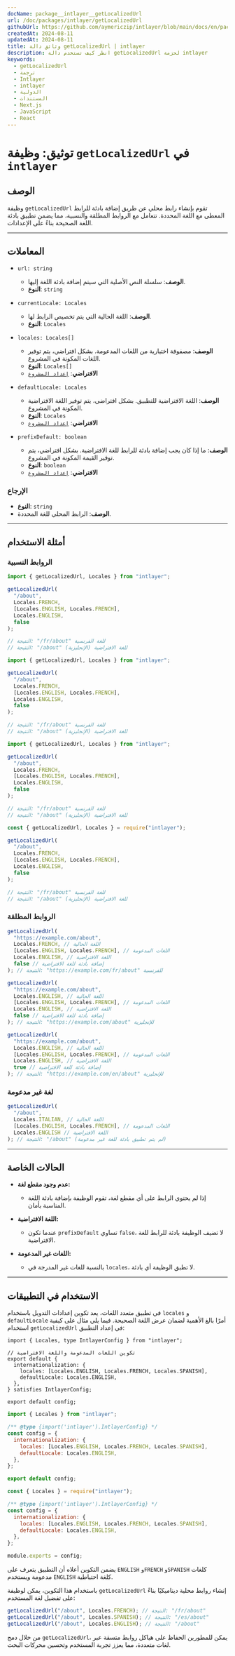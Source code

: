 ```yaml
---
docName: package__intlayer__getLocalizedUrl
url: /doc/packages/intlayer/getLocalizedUrl
githubUrl: https://github.com/aymericzip/intlayer/blob/main/docs/en/packages/intlayer/getLocalizedUrl.md
createdAt: 2024-08-11
updatedAt: 2024-08-11
title: وثائق دالة getLocalizedUrl | intlayer
description: انظر كيف تستخدم دالة getLocalizedUrl لحزمة intlayer
keywords:
  - getLocalizedUrl
  - ترجمة
  - Intlayer
  - intlayer
  - الدولية
  - المستندات
  - Next.js
  - JavaScript
  - React
---
```


# توثيق: وظيفة `getLocalizedUrl` في `intlayer`

## الوصف

وظيفة `getLocalizedUrl` تقوم بإنشاء رابط محلي عن طريق إضافة بادئة للرابط المعطى مع اللغة المحددة. تتعامل مع الروابط المطلقة والنسبية، مما يضمن تطبيق بادئة اللغة الصحيحة بناءً على الإعدادات.

---

## المعاملات

- `url: string`

  - **الوصف**: سلسلة النص الأصلية التي سيتم إضافة بادئة اللغة إليها.
  - **النوع**: `string`

- `currentLocale: Locales`

  - **الوصف**: اللغة الحالية التي يتم تخصيص الرابط لها.
  - **النوع**: `Locales`

- `locales: Locales[]`

  - **الوصف**: مصفوفة اختيارية من اللغات المدعومة. بشكل افتراضي، يتم توفير اللغات المكونة في المشروع.
  - **النوع**: `Locales[]`
  - **الافتراضي**: [`إعداد المشروع`](https://github.com/aymericzip/intlayer/blob/main/docs/ar/configuration.md#middleware)

- `defaultLocale: Locales`

  - **الوصف**: اللغة الافتراضية للتطبيق. بشكل افتراضي، يتم توفير اللغة الافتراضية المكونة في المشروع.
  - **النوع**: `Locales`
  - **الافتراضي**: [`إعداد المشروع`](https://github.com/aymericzip/intlayer/blob/main/docs/ar/configuration.md#middleware)

- `prefixDefault: boolean`
  - **الوصف**: ما إذا كان يجب إضافة بادئة للرابط للغة الافتراضية. بشكل افتراضي، يتم توفير القيمة المكونة في المشروع.
  - **النوع**: `boolean`
  - **الافتراضي**: [`إعداد المشروع`](https://github.com/aymericzip/intlayer/blob/main/docs/ar/configuration.md#middleware)

### الإرجاع

- **النوع**: `string`
- **الوصف**: الرابط المحلي للغة المحددة.

---

## أمثلة الاستخدام

### الروابط النسبية

```typescript codeFormat="typescript"
import { getLocalizedUrl, Locales } from "intlayer";

getLocalizedUrl(
  "/about",
  Locales.FRENCH,
  [Locales.ENGLISH, Locales.FRENCH],
  Locales.ENGLISH,
  false
);

// النتيجة: "/fr/about" للغة الفرنسية
// النتيجة: "/about" للغة الافتراضية (الإنجليزية)
```

```javascript codeFormat="esm"
import { getLocalizedUrl, Locales } from "intlayer";

getLocalizedUrl(
  "/about",
  Locales.FRENCH,
  [Locales.ENGLISH, Locales.FRENCH],
  Locales.ENGLISH,
  false
);

// النتيجة: "/fr/about" للغة الفرنسية
// النتيجة: "/about" للغة الافتراضية (الإنجليزية)
```

```javascript codeFormat="esm"
import { getLocalizedUrl, Locales } from "intlayer";

getLocalizedUrl(
  "/about",
  Locales.FRENCH,
  [Locales.ENGLISH, Locales.FRENCH],
  Locales.ENGLISH,
  false
);

// النتيجة: "/fr/about" للغة الفرنسية
// النتيجة: "/about" للغة الافتراضية (الإنجليزية)
```

```javascript codeFormat="commonjs"
const { getLocalizedUrl, Locales } = require("intlayer");

getLocalizedUrl(
  "/about",
  Locales.FRENCH,
  [Locales.ENGLISH, Locales.FRENCH],
  Locales.ENGLISH,
  false
);

// النتيجة: "/fr/about" للغة الفرنسية
// النتيجة: "/about" للغة الافتراضية (الإنجليزية)
```

### الروابط المطلقة

```typescript
getLocalizedUrl(
  "https://example.com/about",
  Locales.FRENCH, // اللغة الحالية
  [Locales.ENGLISH, Locales.FRENCH], // اللغات المدعومة
  Locales.ENGLISH, // اللغة الافتراضية
  false // إضافة بادئة للغة الافتراضية
); // النتيجة: "https://example.com/fr/about" للفرنسية

getLocalizedUrl(
  "https://example.com/about",
  Locales.ENGLISH, // اللغة الحالية
  [Locales.ENGLISH, Locales.FRENCH], // اللغات المدعومة
  Locales.ENGLISH, // اللغة الافتراضية
  false // إضافة بادئة للغة الافتراضية
); // النتيجة: "https://example.com/about" للإنجليزية

getLocalizedUrl(
  "https://example.com/about",
  Locales.ENGLISH, // اللغة الحالية
  [Locales.ENGLISH, Locales.FRENCH], // اللغات المدعومة
  Locales.ENGLISH, // اللغة الافتراضية
  true // إضافة بادئة للغة الافتراضية
); // النتيجة: "https://example.com/en/about" للإنجليزية
```

### لغة غير مدعومة

```typescript
getLocalizedUrl(
  "/about",
  Locales.ITALIAN, // اللغة الحالية
  [Locales.ENGLISH, Locales.FRENCH], // اللغات المدعومة
  Locales.ENGLISH // اللغة الافتراضية
); // النتيجة: "/about" (لم يتم تطبيق بادئة للغة غير مدعومة)
```

---

## الحالات الخاصة

- **عدم وجود مقطع لغة:**

  - إذا لم يحتوي الرابط على أي مقطع لغة، تقوم الوظيفة بإضافة بادئة اللغة المناسبة بأمان.

- **اللغة الافتراضية:**

  - عندما تكون `prefixDefault` تساوي `false`، لا تضيف الوظيفة بادئة للرابط للغة الافتراضية.

- **اللغات غير المدعومة:**
  - بالنسبة للغات غير المدرجة في `locales`، لا تطبق الوظيفة أي بادئة.

---

## الاستخدام في التطبيقات

في تطبيق متعدد اللغات، يعد تكوين إعدادات التدويل باستخدام `locales` و `defaultLocale` أمرًا بالغ الأهمية لضمان عرض اللغة الصحيحة. فيما يلي مثال على كيفية استخدام `getLocalizedUrl` في إعداد التطبيق:

```tsx codeFormat="typescript"
import { Locales, type IntlayerConfig } from "intlayer";

// تكوين اللغات المدعومة واللغة الافتراضية
export default {
  internationalization: {
    locales: [Locales.ENGLISH, Locales.FRENCH, Locales.SPANISH],
    defaultLocale: Locales.ENGLISH,
  },
} satisfies IntlayerConfig;

export default config;
```

```javascript codeFormat="esm"
import { Locales } from "intlayer";

/** @type {import('intlayer').IntlayerConfig} */
const config = {
  internationalization: {
    locales: [Locales.ENGLISH, Locales.FRENCH, Locales.SPANISH],
    defaultLocale: Locales.ENGLISH,
  },
};

export default config;
```

```javascript codeFormat="commonjs"
const { Locales } = require("intlayer");

/** @type {import('intlayer').IntlayerConfig} */
const config = {
  internationalization: {
    locales: [Locales.ENGLISH, Locales.FRENCH, Locales.SPANISH],
    defaultLocale: Locales.ENGLISH,
  },
};

module.exports = config;
```

يضمن التكوين أعلاه أن التطبيق يتعرف على `ENGLISH` و`FRENCH` و`SPANISH` كلغات مدعومة ويستخدم `ENGLISH` كلغة احتياطية.

باستخدام هذا التكوين، يمكن لوظيفة `getLocalizedUrl` إنشاء روابط محلية ديناميكيًا بناءً على تفضيل لغة المستخدم:

```typescript
getLocalizedUrl("/about", Locales.FRENCH); // النتيجة: "/fr/about"
getLocalizedUrl("/about", Locales.SPANISH); // النتيجة: "/es/about"
getLocalizedUrl("/about", Locales.ENGLISH); // النتيجة: "/about"
```

من خلال دمج `getLocalizedUrl`، يمكن للمطورين الحفاظ على هياكل روابط متسقة عبر لغات متعددة، مما يعزز تجربة المستخدم وتحسين محركات البحث.
